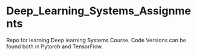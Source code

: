 # Deep_Learning_Systems_Assignments
Repo for learning Deep learning Systems Course. Code Versions can be found both in Pytorch and TensorFlow.
